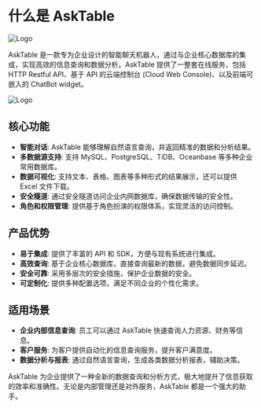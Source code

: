 

# 什么是 AskTable

<div className="img-center small">
  <img src="/img/asktable/at-logo.png" alt="Logo" />
</div>



AskTable 是一款专为企业设计的智能聊天机器人，通过与企业核心数据库的集成，实现高效的信息查询和数据分析。AskTable 提供了一整套在线服务，包括 HTTP Restful API、基于 API 的云端控制台 (Cloud Web Console)、以及前端可嵌入的 ChatBot widget。

<div className="img-center large">
  <img src="/img/asktable/at_intro.png" alt="Logo" />
</div>


## 核心功能

- **智能对话**: AskTable 能够理解自然语言查询，并返回精准的数据和分析结果。
- **多数据源支持**: 支持 MySQL、PostgreSQL、TiDB、Oceanbase 等多种企业常用数据库。
- **数据可视化**: 支持文本、表格、图表等多种形式的结果展示，还可以提供 Excel 文件下载。
- **安全隧道**: 通过安全隧道访问企业内网数据库，确保数据传输的安全性。
- **角色和权限管理**: 提供基于角色扮演的权限体系，实现灵活的访问控制。

## 产品优势

- **易于集成**: 提供了丰富的 API 和 SDK，方便与现有系统进行集成。
- **高效查询**: 基于企业核心数据库，直接查询最新的数据，避免数据同步延迟。
- **安全可靠**: 采用多层次的安全措施，保护企业数据的安全。
- **可定制化**: 提供多种配置选项，满足不同企业的个性化需求。

## 适用场景

- **企业内部信息查询**: 员工可以通过 AskTable 快速查询人力资源、财务等信息。
- **客户服务**: 为客户提供自动化的信息查询服务，提升客户满意度。
- **数据分析与报表**: 通过自然语言查询，生成各类数据分析报表，辅助决策。

AskTable 为企业提供了一种全新的数据查询和分析方式，极大地提升了信息获取的效率和准确性。无论是内部管理还是对外服务，AskTable 都是一个强大的助手。
